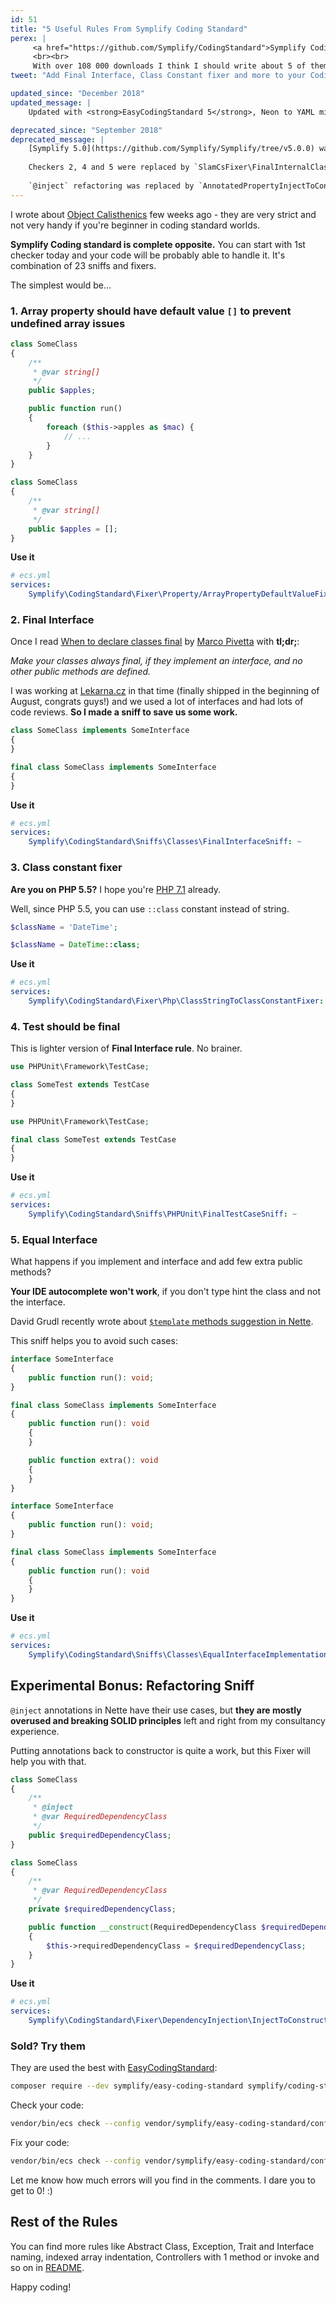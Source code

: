 ```yaml
---
id: 51
title: "5 Useful Rules From Symplify Coding Standard"
perex: |
     <a href="https://github.com/Symplify/CodingStandard">Symplify Coding Standard</a> was born from Zenify, back from the days I was only Nette programmer. It focuses on <strong>maintainability and clean architecture</strong>. I try to make them simple: <strong>each of them does one job</strong>.
     <br><br>
     With over 108 000 downloads I think I should write about 5 of them you can use in your projects today.
tweet: "Add Final Interface, Class Constant fixer and more to your Coding Standard #php #architecture #php_codesniffer"

updated_since: "December 2018"
updated_message: |
    Updated with <strong>EasyCodingStandard 5</strong>, Neon to YAML migration and <code>checkers</code> to <code>services</code> migration.

deprecated_since: "September 2018"
deprecated_message: |
    [Symplify 5.0](https://github.com/Symplify/Symplify/tree/v5.0.0) was released and with that, many checkers were replaced by better ones.  
    
    Checkers 2, 4 and 5 were replaced by `SlamCsFixer\FinalInternalClassFixer` - **class is either final or abstract**.  
    
    `@inject` refactoring was replaced by `AnnotatedPropertyInjectToConstructorInjectionRector` from [Rector](https://github.com/rectorphp/rector).
---
```


I wrote about [Object Calisthenics](/blog/2017/06/26/php-object-calisthenics-rules-made-simple-version-3-0-is-out-now/) few weeks ago - they are very strict and not very handy if you're beginner in coding standard worlds.

**Symplify Coding standard is complete opposite.** You can start with 1st checker today and your code will be probably able to handle it. It's combination of 23 sniffs and fixers.

The simplest would be...

### 1. Array property should have default value `[]` to prevent undefined array issues

<em class="fas fa-lg fa-times text-danger"></em>


```php
class SomeClass
{
    /**
     * @var string[]
     */
    public $apples;

    public function run()
    {
        foreach ($this->apples as $mac) {
            // ...
        }
    }
}
```

<em class="fas fa-lg fa-check text-success"></em>

```php
class SomeClass
{
    /**
     * @var string[]
     */
    public $apples = [];
}
```

**Use it**

```yaml
# ecs.yml
services:
    Symplify\CodingStandard\Fixer\Property/ArrayPropertyDefaultValueFixer: ~
```

### 2. Final Interface

Once I read [When to declare classes final](https://ocramius.github.io/blog/when-to-declare-classes-final) by [Marco Pivetta](http://ocramius.github.io/) with **tl;dr;**:

*Make your classes always final, if they implement an interface, and no other public methods are defined.*

I was working at [Lekarna.cz](https://www.lekarna.cz/) in that time (finally shipped in the beginning of August, congrats guys!) and we used a lot of interfaces and had lots of code reviews. **So I made a sniff to save us some work.**

<em class="fas fa-lg fa-times text-danger"></em>

```php
class SomeClass implements SomeInterface
{
}
```

<em class="fas fa-lg fa-check text-success"></em>

```php
final class SomeClass implements SomeInterface
{
}
```

**Use it**

```yaml
# ecs.yml
services:
    Symplify\CodingStandard\Sniffs\Classes\FinalInterfaceSniff: ~
```


### 3. Class constant fixer

**Are you on PHP 5.5?** I hope you're [PHP 7.1](/blog/2017/06/05/go-php-71/) already.

Well, since PHP 5.5, you can use `::class` constant instead of string.

<em class="fas fa-lg fa-times text-danger"></em>

```php
$className = 'DateTime';
```

<em class="fas fa-lg fa-check text-success"></em>

```php
$className = DateTime::class;
```


**Use it**

```yaml
# ecs.yml
services:
    Symplify\CodingStandard\Fixer\Php\ClassStringToClassConstantFixer: ~
```

### 4. Test should be final

This is lighter version of **Final Interface rule**. No brainer.

<em class="fas fa-lg fa-times text-danger"></em>

```php
use PHPUnit\Framework\TestCase;

class SomeTest extends TestCase
{
}
```

<em class="fas fa-lg fa-check text-success"></em>

```php
use PHPUnit\Framework\TestCase;

final class SomeTest extends TestCase
{
}
```

**Use it**

```yaml
# ecs.yml
services:
    Symplify\CodingStandard\Sniffs\PHPUnit\FinalTestCaseSniff: ~
```


### 5. Equal Interface

What happens if you implement and interface and add few extra public methods?

**Your IDE autocomplete won't work**, if you don't type hint the class and not the interface.

David Grudl recently wrote about [`$template` methods suggestion in Nette](https://phpfashion.com/phpstorm-a-napovidani-nad-this-template).

This sniff helps you to avoid such cases:

<em class="fas fa-lg fa-times text-danger"></em>

```php
interface SomeInterface
{
    public function run(): void;
}

final class SomeClass implements SomeInterface
{
    public function run(): void
    {
    }

    public function extra(): void
    {
    }
}
```

<em class="fas fa-lg fa-check text-success"></em>

```php
interface SomeInterface
{
    public function run(): void;
}

final class SomeClass implements SomeInterface
{
    public function run(): void
    {
    }
}
```


**Use it**

```yaml
# ecs.yml
services:
    Symplify\CodingStandard\Sniffs\Classes\EqualInterfaceImplementationSniff: ~
```


## Experimental Bonus: Refactoring Sniff

`@inject` annotations in Nette have their use cases, but **they are mostly overused and breaking SOLID principles** left and right from my consultancy experience.

Putting annotations back to constructor is quite a work, but this Fixer will help you with that.

<em class="fas fa-lg fa-times text-danger"></em>

```php
class SomeClass
{
    /**
     * @inject
     * @var RequiredDependencyClass
     */
    public $requiredDependencyClass;
}
```

<em class="fas fa-lg fa-check text-success"></em>

```php
class SomeClass
{
    /**
     * @var RequiredDependencyClass
     */
    private $requiredDependencyClass;

    public function __construct(RequiredDependencyClass $requiredDependencyClass)
    {
        $this->requiredDependencyClass = $requiredDependencyClass;
    }
}
```

**Use it**

```yaml
# ecs.yml
services:
    Symplify\CodingStandard\Fixer\DependencyInjection\InjectToConstructorInjectionFixer: ~
```

### Sold? Try them

They are used the best with [EasyCodingStandard](/blog/2017/08/07/7-new-features-in-easy-coding-standard-22/):

```bash
composer require --dev symplify/easy-coding-standard symplify/coding-standard
```

Check your code:

```bash
vendor/bin/ecs check --config vendor/symplify/easy-coding-standard/config/symplify.yml
```

Fix your code:

```bash
vendor/bin/ecs check --config vendor/symplify/easy-coding-standard/config/symplify.yml --fix
```

Let me know how much errors will you find in the comments. I dare you to get to 0! :)

## Rest of the Rules

You can find more rules like Abstract Class, Exception, Trait and Interface naming, indexed array indentation, Controllers with 1 method or invoke and so on in [README](https://github.com/Symplify/CodingStandard).

Happy coding!
